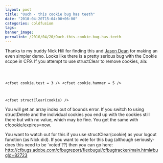 ```yaml
---
layout: post
title: "Ouch - this cookie bug has teeth"
date: "2010-04-20T15:04:00+06:00"
categories: coldfusion 
tags: 
banner_image: 
permalink: /2010/04/20/Ouch-this-cookie-bug-has-teeth
---
```


Thanks to my buddy Nick Hill for finding this and <a href="http://www.12robots.com/">Jason Dean</a> for making an even simpler demo. Looks like there is a pretty serious bug with the Cookie scope in CF9. If you attempt to use structClear to remove cookies, ala:
<p>

<code>

&lt;cfset cookie.test = 3 /&gt;
&lt;cfset cookie.hammer = 5 /&gt;

&lt;cfset structClear(cookie) /&gt;
</code>

<p>

You will get an array index out of bounds error. If you switch to using structDelete and the individual cookies you end up with the cookies still there but with no value, which may be fine. You get the same with cfcookie/expires=now. 

<p>

You want to watch out for this if you use structClear(cookie) as your logout function (as Nick did). If you want to vote for this bug (although seriously- does this need to be 'voted'??) then you can go here: <a href="http://cfbugs.adobe.com/cfbugreport/flexbugui/cfbugtracker/main.html#bugId=82723">http://cfbugs.adobe.com/cfbugreport/flexbugui/cfbugtracker/main.html#bugId=82723</a>